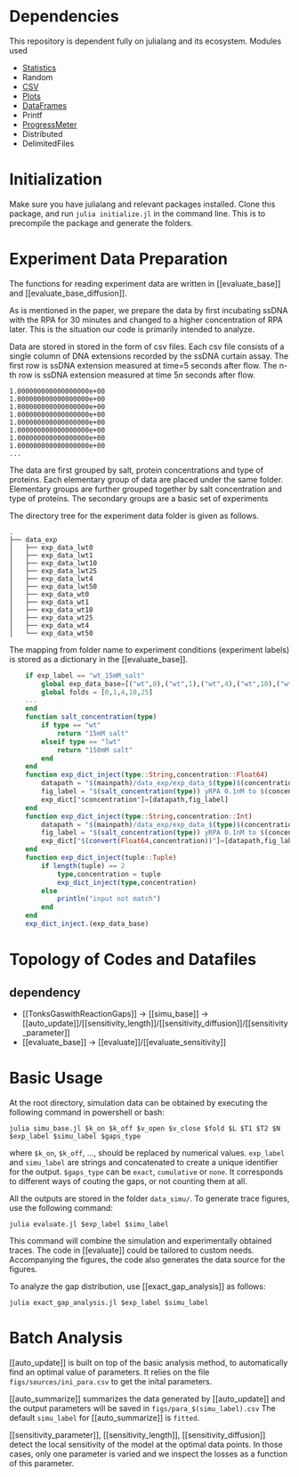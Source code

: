 # Dependencies
This repository is dependent fully on julialang and its ecosystem.
Modules used
- [Statistics](https://github.com/JuliaLang/Statistics.jl)
- Random
- [CSV](https://github.com/JuliaData/CSV.jl)
- [Plots](https://doi.org/10.5281/zenodo.4725317)
- [DataFrames](https://github.com/JuliaData/DataFrames.jl)
- Printf
- [ProgressMeter](https://github.com/timholy/ProgressMeter.jl)
- Distributed
- DelimitedFiles

# Initialization
Make sure you have julialang and relevant packages installed.
Clone this package, and run `julia initialize.jl` in the command line. This is to precompile the package and generate the folders.

# Experiment Data Preparation
The functions for reading experiment data are written in [[evaluate_base]] and [[evaluate_base_diffusion]]. 

As is mentioned in the paper, we prepare the data by first incubating ssDNA with the RPA for 30 minutes and changed to a higher concentration of RPA later. This is the situation our code is primarily intended to analyze.

Data are stored in stored in the form of csv files. Each csv file consists of a single column of DNA extensions recorded by the ssDNA curtain assay.  The first row is ssDNA extension measured at time=5 seconds after flow. The n-th row is ssDNA extension measured at time $5n$ seconds after flow. 

```csv
1.000000000000000000e+00
1.000000000000000000e+00
1.000000000000000000e+00
1.000000000000000000e+00
1.000000000000000000e+00
1.000000000000000000e+00
1.000000000000000000e+00
1.000000000000000000e+00
...
```

The data are first grouped by salt, protein concentrations and type of proteins. Each elementary group of data are placed under the same folder. Elementary groups are further grouped together by salt concentration and type of proteins. The secondary groups are a basic set of experiments

The directory tree for the experiment data folder is given as follows.
```
.
├── data_exp
│   ├── exp_data_lwt0
│   ├── exp_data_lwt1
│   ├── exp_data_lwt10
│   ├── exp_data_lwt25
│   ├── exp_data_lwt4
│   ├── exp_data_lwt50
│   ├── exp_data_wt0
│   ├── exp_data_wt1
│   ├── exp_data_wt10
│   ├── exp_data_wt25
│   ├── exp_data_wt4
│   └── exp_data_wt50

```

The mapping from folder name to experiment conditions (experiment labels) is stored as a dictionary in the [[evaluate_base]].
```julia
    if exp_label == "wt_15mM_salt"
        global exp_data_base=[("wt",0),("wt",1),("wt",4),("wt",10),("wt",25),("wt",50)]
        global folds = [0,1,4,10,25]
    ...
    end
    function salt_concentration(type) 
        if type == "wt"
            return "15mM salt"
        elseif type == "lwt"
            return "150mM salt"
        end
    end
    function exp_dict_inject(type::String,concentration::Float64)
        datapath = "$(mainpath)/data_exp/exp_data_$(type)$(concentration)/"
        fig_label = "$(salt_concentration(type)) yRPA 0.1nM to $(concentration)nM"
        exp_dict["$concentration"]=[datapath,fig_label]
    end
    function exp_dict_inject(type::String,concentration::Int)
        datapath = "$(mainpath)/data_exp/exp_data_$(type)$(concentration)/"
        fig_label = "$(salt_concentration(type)) yRPA 0.1nM to $(concentration)nM"
        exp_dict["$(convert(Float64,concentration))"]=[datapath,fig_label]
    end
    function exp_dict_inject(tuple::Tuple)
        if length(tuple) == 2
            type,concentration = tuple
            exp_dict_inject(type,concentration)
        else
            println("input not match")
        end
    end
    exp_dict_inject.(exp_data_base)
```

# Topology of Codes and Datafiles
## dependency
- [[TonksGaswithReactionGaps]] -> [[simu_base]] -> [[auto_update]]/[[sensitivity_length]]/[[sensitivity_diffusion]]/[[sensitivity_parameter]]
- [[evaluate_base]] -> [[evaluate]]/[[evaluate_sensitivity]]

# Basic Usage
At the root directory, simulation data can be obtained by executing the following command in powershell or bash:
```Shell
julia simu_base.jl $k_on $k_off $v_open $v_close $fold $L $T1 $T2 $N $exp_label $simu_label $gaps_type
```
where `$k_on`, `$k_off`, ..., should be replaced by numerical values. `exp_label` and `simu_label` are strings and concatenated to create a unique identifier for the output. `$gaps_type` can be `exact`, `cumulative` or `none`. It corresponds to different ways of couting the gaps, or not counting them at all.

All the outputs are stored in the folder `data_simu/`. To generate trace figures, use the following command:
```shell
julia evaluate.jl $exp_label $simu_label
```
This command will combine the simulation and experimentally obtained traces. The code in [[evaluate]] could be tailored to custom needs. Accompanying the figures, the code also generates the data source for the figures.

To analyze the gap distribution, use [[exact_gap_analysis]] as follows:
```Shell
julia exact_gap_analysis.jl $exp_label $simu_label
```

# Batch Analysis
[[auto_update]] is built on top of the basic analysis method, to automatically find an optimal value of parameters. It relies on the file `figs/sources/ini_para.csv` to get the inital parameters.

[[auto_summarize]] summarizes the data generated by [[auto_update]] and the output parameters will be saved in `figs/para_$(simu_label).csv`
The default `simu_label` for [[auto_summarize]] is `fitted`.

[[sensitivity_parameter]], [[sensitivity_length]], [[sensitivity_diffusion]] detect the local sensitivity of the model at the optimal data points. In those cases, only one parameter is varied and we inspect the losses as a function of this parameter.